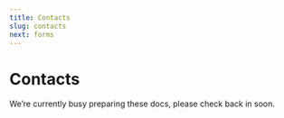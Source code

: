 ```yaml
---
title: Contacts
slug: contacts
next: forms
---
```


# Contacts

We’re currently busy preparing these docs, please check back in soon.